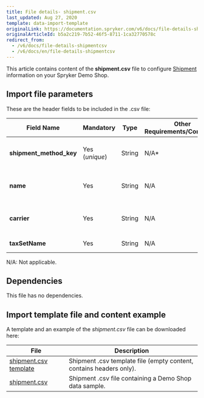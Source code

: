```yaml
---
title: File details- shipment.csv
last_updated: Aug 27, 2020
template: data-import-template
originalLink: https://documentation.spryker.com/v6/docs/file-details-shipmentcsv
originalArticleId: b5a2c219-7b52-46f5-8711-1ca32770578c
redirect_from:
  - /v6/docs/file-details-shipmentcsv
  - /v6/docs/en/file-details-shipmentcsv
---
```


This article contains content of the **shipment.csv** file to configure [Shipment](/docs/scos/user/features/{{page.version}}/shipment-feature-overview.html) information on your Spryker Demo Shop.

## Import file parameters 
These are the header fields to be included in the .csv file:

| Field Name | Mandatory | Type | Other Requirements/Comments | Description |
| --- | --- | --- | --- | --- |
| **shipment_method_key** | Yes (*unique*) | String | N/A*| Identifier of the shipment method. |
| **name** | Yes | String | N/A | Name of the shipment method. |
| **carrier** | Yes | String | N/A | Name of the shipment carrier. |
| **taxSetName** | Yes | String | N/A| 	Name of the tax set. |

N/A: Not applicable.

## Dependencies
This file has no dependencies.

## Import template file and content example
A template and an example of the *shipment.csv* file can be downloaded here:

| File | Description |
| --- | --- |
| [shipment.csv template](https://spryker.s3.eu-central-1.amazonaws.com/docs/Developer+Guide/Back-End/Data+Manipulation/Data+Ingestion/Data+Import/Data+Import+Categories/Commerce+Setup/Template+shipment.csv) | Shipment .csv template file (empty content, contains headers only). |
| [shipment.csv](https://spryker.s3.eu-central-1.amazonaws.com/docs/Developer+Guide/Back-End/Data+Manipulation/Data+Ingestion/Data+Import/Data+Import+Categories/Commerce+Setup/shipment.csv) | Shipment .csv file containing a Demo Shop data sample. |
